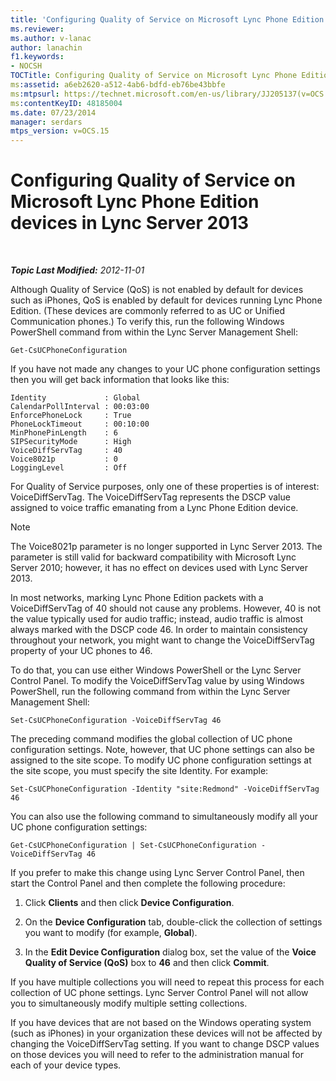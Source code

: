 ```yaml
---
title: 'Configuring Quality of Service on Microsoft Lync Phone Edition devices'
ms.reviewer: 
ms.author: v-lanac
author: lanachin
f1.keywords:
- NOCSH
TOCTitle: Configuring Quality of Service on Microsoft Lync Phone Edition devices
ms:assetid: a6eb2620-a512-4ab6-bdfd-eb76be43bbfe
ms:mtpsurl: https://technet.microsoft.com/en-us/library/JJ205137(v=OCS.15)
ms:contentKeyID: 48185004
ms.date: 07/23/2014
manager: serdars
mtps_version: v=OCS.15
---
```


<div data-xmlns="http://www.w3.org/1999/xhtml">

<div class="topic" data-xmlns="http://www.w3.org/1999/xhtml" data-msxsl="urn:schemas-microsoft-com:xslt" data-cs="https://msdn.microsoft.com/">

<div data-asp="https://msdn2.microsoft.com/asp">

# Configuring Quality of Service on Microsoft Lync Phone Edition devices in Lync Server 2013

</div>

<div id="mainSection">

<div id="mainBody">

<span> </span>

_**Topic Last Modified:** 2012-11-01_

Although Quality of Service (QoS) is not enabled by default for devices such as iPhones, QoS is enabled by default for devices running Lync Phone Edition. (These devices are commonly referred to as UC or Unified Communication phones.) To verify this, run the following Windows PowerShell command from within the Lync Server Management Shell:

    Get-CsUCPhoneConfiguration

If you have not made any changes to your UC phone configuration settings then you will get back information that looks like this:

    Identity             : Global
    CalendarPollInterval : 00:03:00
    EnforcePhoneLock     : True
    PhoneLockTimeout     : 00:10:00
    MinPhonePinLength    : 6
    SIPSecurityMode      : High
    VoiceDiffServTag     : 40
    Voice8021p           : 0
    LoggingLevel         : Off

For Quality of Service purposes, only one of these properties is of interest: VoiceDiffServTag. The VoiceDiffServTag represents the DSCP value assigned to voice traffic emanating from a Lync Phone Edition device.

<div>


> [!NOTE]
> The Voice8021p parameter is no longer supported in Lync Server 2013. The parameter is still valid for backward compatibility with Microsoft Lync Server 2010; however, it has no effect on devices used with Lync Server 2013.



</div>

In most networks, marking Lync Phone Edition packets with a VoiceDiffServTag of 40 should not cause any problems. However, 40 is not the value typically used for audio traffic; instead, audio traffic is almost always marked with the DSCP code 46. In order to maintain consistency throughout your network, you might want to change the VoiceDiffServTag property of your UC phones to 46.

To do that, you can use either Windows PowerShell or the Lync Server Control Panel. To modify the VoiceDiffServTag value by using Windows PowerShell, run the following command from within the Lync Server Management Shell:

    Set-CsUCPhoneConfiguration -VoiceDiffServTag 46

The preceding command modifies the global collection of UC phone configuration settings. Note, however, that UC phone settings can also be assigned to the site scope. To modify UC phone configuration settings at the site scope, you must specify the site Identity. For example:

    Set-CsUCPhoneConfiguration -Identity "site:Redmond" -VoiceDiffServTag 46

You can also use the following command to simultaneously modify all your UC phone configuration settings:

    Get-CsUCPhoneConfiguration | Set-CsUCPhoneConfiguration -VoiceDiffServTag 46

If you prefer to make this change using Lync Server Control Panel, then start the Control Panel and then complete the following procedure:

1.  Click **Clients** and then click **Device Configuration**.

2.  On the **Device Configuration** tab, double-click the collection of settings you want to modify (for example, **Global**).

3.  In the **Edit Device Configuration** dialog box, set the value of the **Voice Quality of Service (QoS)** box to **46** and then click **Commit**.

If you have multiple collections you will need to repeat this process for each collection of UC phone settings. Lync Server Control Panel will not allow you to simultaneously modify multiple setting collections.

If you have devices that are not based on the Windows operating system (such as iPhones) in your organization these devices will not be affected by changing the VoiceDiffServTag setting. If you want to change DSCP values on those devices you will need to refer to the administration manual for each of your device types.

</div>

<span> </span>

</div>

</div>

</div>

